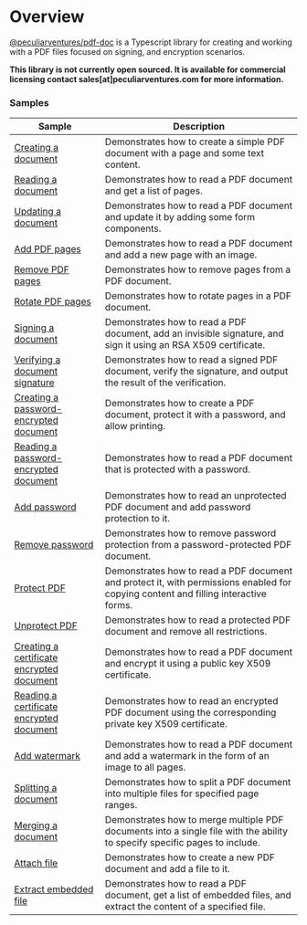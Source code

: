 # Overview

[@peculiarventures/pdf-doc](https://github.com/PeculiarVentures/pdf/pkgs/npm/pdf-doc) is a Typescript library for creating and working with a PDF files focused on signing, and encryption scenarios.

**This library is not currently open sourced. It is available for commercial licensing contact sales[at]peculiarventures.com for more information.**


### Samples


| Sample             |	Description                              |
|--------------------|-------------------------------------------|
| [Creating a document](https://github.com/PeculiarVentures/webcrypto.dev-examples/blob/main/src/pdf/pdf_doc/create.ts) | Demonstrates how to create a simple PDF document with a page and some text content. |
| [Reading a document](https://github.com/PeculiarVentures/webcrypto.dev-examples/blob/main/src/pdf/pdf_doc/read.ts) | Demonstrates how to read a PDF document and get a list of pages. |
| [Updating a document](https://github.com/PeculiarVentures/webcrypto.dev-examples/blob/main/src/pdf/pdf_doc/update.ts) | Demonstrates how to read a PDF document and update it by adding some form components. |
| [Add PDF pages](https://github.com/PeculiarVentures/webcrypto.dev-examples/blob/main/src/pdf/pdf_doc/page_add.ts) | Demonstrates how to read a PDF document and add a new page with an image. |
| [Remove PDF pages](https://github.com/PeculiarVentures/webcrypto.dev-examples/blob/main/src/pdf/pdf_doc/page_remove.ts) | Demonstrates how to remove pages from a PDF document. |
| [Rotate PDF pages](https://github.com/PeculiarVentures/webcrypto.dev-examples/blob/main/src/pdf/pdf_doc/page_rotate.ts) | Demonstrates how to rotate pages in a PDF document. |
| [Signing a document](https://github.com/PeculiarVentures/webcrypto.dev-examples/blob/main/src/pdf/pdf_doc/sign.ts) | Demonstrates how to read a PDF document, add an invisible signature, and sign it using an RSA X509 certificate. |
| [Verifying a document signature](https://github.com/PeculiarVentures/webcrypto.dev-examples/blob/main/src/pdf/pdf_doc/verify.ts) | Demonstrates how to read a signed PDF document, verify the signature, and output the result of the verification. |
| [Creating a password-encrypted document](https://github.com/PeculiarVentures/webcrypto.dev-examples/blob/main/src/pdf/pdf_doc/create_password.ts) | Demonstrates how to create a PDF document, protect it with a password, and allow printing. |
| [Reading a password-encrypted document](https://github.com/PeculiarVentures/webcrypto.dev-examples/blob/main/src/pdf/pdf_doc/read_password.ts) | Demonstrates how to read a PDF document that is protected with a password. |
| [Add password](https://github.com/PeculiarVentures/webcrypto.dev-examples/blob/main/src/pdf/pdf_doc/add_password.ts) | Demonstrates how to read an unprotected PDF document and add password protection to it. |
| [Remove password](https://github.com/PeculiarVentures/webcrypto.dev-examples/blob/main/src/pdf/pdf_doc/remove_password.ts) | Demonstrates how to remove password protection from a password-protected PDF document. |
| [Protect PDF](https://github.com/PeculiarVentures/webcrypto.dev-examples/blob/main/src/pdf/pdf_doc/protect.ts) | Demonstrates how to read a PDF document and protect it, with permissions enabled for copying content and filling interactive forms. |
| [Unprotect PDF](https://github.com/PeculiarVentures/webcrypto.dev-examples/blob/main/src/pdf/pdf_doc/unprotect.ts) | Demonstrates how to read a protected PDF document and remove all restrictions. |
| [Creating a certificate encrypted document](https://github.com/PeculiarVentures/webcrypto.dev-examples/blob/main/src/pdf/pdf_doc/create_cert.ts) | Demonstrates how to read a PDF document and encrypt it using a public key X509 certificate. |
| [Reading a certificate encrypted document](https://github.com/PeculiarVentures/webcrypto.dev-examples/blob/main/src/pdf/pdf_doc/read_cert.ts) | Demonstrates how to read an encrypted PDF document using the corresponding private key X509 certificate. |
| [Add watermark](https://github.com/PeculiarVentures/webcrypto.dev-examples/blob/main/src/pdf/pdf_doc/watermark.ts) | Demonstrates how to read a PDF document and add a watermark in the form of an image to all pages. |
| [Splitting a document](https://github.com/PeculiarVentures/webcrypto.dev-examples/blob/main/src/pdf/pdf_doc/page_split.ts) | Demonstrates how to split a PDF document into multiple files for specified page ranges. |
| [Merging a document](https://github.com/PeculiarVentures/webcrypto.dev-examples/blob/main/src/pdf/pdf_doc/page_append.ts) | Demonstrates how to merge multiple PDF documents into a single file with the ability to specify specific pages to include. |
| [Attach file](https://github.com/PeculiarVentures/webcrypto.dev-examples/blob/main/src/pdf/pdf_doc/embedded_file_create.ts) | Demonstrates how to create a new PDF document and add a file to it. |
| [Extract embedded file](https://github.com/PeculiarVentures/webcrypto.dev-examples/blob/main/src/pdf/pdf_doc/embedded_file_extract.ts) | Demonstrates how to read a PDF document, get a list of embedded files, and extract the content of a specified file. |
